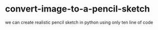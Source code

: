 # convert-image-to-a-pencil-sketch
we can create  realistic pencil sketch in python using only ten line of code
